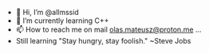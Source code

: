 - 👋 Hi, I’m @allmssid
- 🌱 I’m currently learning C++
- 📫 How to reach me on mail olas.mateusz@proton.me
...
- Still learning
  "Stay hungry, stay foolish." ~Steve Jobs 


